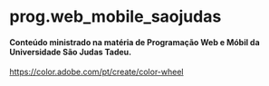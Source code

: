 # prog.web_mobile_saojudas
#### Conteúdo ministrado na matéria de Programação Web e Móbil da Universidade São Judas Tadeu. 

https://color.adobe.com/pt/create/color-wheel
